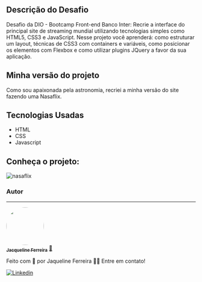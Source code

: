 ## Descrição do Desafio 

Desafio da DIO - Bootcamp Front-end Banco Inter: Recrie a interface do principal site de streaming mundial utilizando tecnologias simples como HTML5, CSS3 e JavaScript. Nesse projeto você aprenderá: como estruturar um layout, técnicas de CSS3 com containers e variáveis, como posicionar os elementos com Flexbox e como utilizar plugins JQuery a favor da sua aplicação.



## Minha versão do projeto

Como sou apaixonada pela astronomia, recriei a minha versão do site fazendo uma Nasaflix. 

## Tecnologias Usadas
 * HTML
 * CSS
 * Javascript


## Conheça o projeto: 
![nasaflix](https://user-images.githubusercontent.com/64090350/157739234-72d4188b-1cfb-4c0d-b2ce-c4caf71559aa.jpg)


### Autor
---

<a href="https://augecode.com/">
 <img style="border-radius: 50%;" src="https://avatars.githubusercontent.com/jacqueline-dev" width="100px;" alt=""/>
 <br />
 <sub><b>Jacqueline Ferreira</b></sub></a> <a href="https://augecode.com/" title="Augecode">🚀</a>


Feito com 💜 por Jaqueline Ferreira 👋🏽 Entre em contato!

[![Linkedin](https://img.shields.io/badge/Meu%20Perfil-Linkdin-blueviolet)](https://www.linkedin.com/in/jacqueline-ferreira-a152761a5/)


